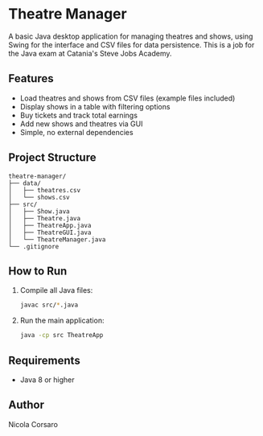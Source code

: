 # Theatre Manager

A basic Java desktop application for managing theatres and shows, using Swing for the interface and CSV files for data persistence.
This is a job for the Java exam at Catania's Steve Jobs Academy.

## Features

- Load theatres and shows from CSV files (example files included)
- Display shows in a table with filtering options
- Buy tickets and track total earnings
- Add new shows and theatres via GUI
- Simple, no external dependencies

## Project Structure

```plaintext
theatre-manager/
├── data/
│   ├── theatres.csv
│   └── shows.csv
├── src/
│   ├── Show.java
│   ├── Theatre.java
│   ├── TheatreApp.java
│   ├── TheatreGUI.java
│   └── TheatreManager.java
└── .gitignore
```

## How to Run

1. Compile all Java files:

   ```bash
   javac src/*.java
   ```

2. Run the main application:

   ```bash
   java -cp src TheatreApp
   ```

## Requirements

- Java 8 or higher

## Author

Nicola Corsaro
